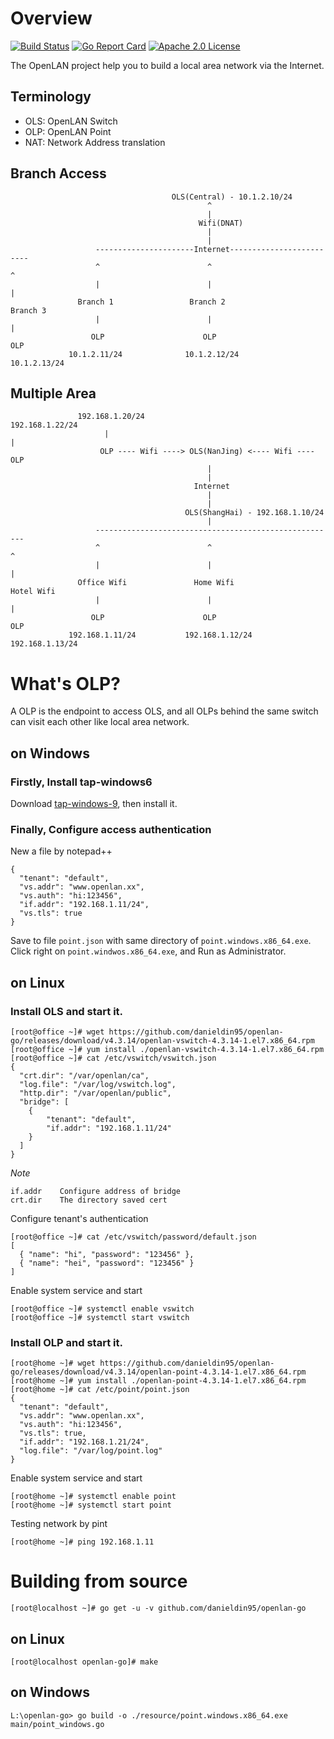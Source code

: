 # Overview 
[![Build Status](https://travis-ci.org/danieldin95/openlan-go.svg?branch=master)](https://travis-ci.org/danieldin95/openlan-go)
[![Go Report Card](https://goreportcard.com/badge/github.com/danieldin95/openlan-go)](https://goreportcard.com/report/danieldin95/openlan-go)
[![Apache 2.0 License](https://img.shields.io/badge/License-Apache%202.0-blue.svg)](LICENSE)

The OpenLAN project help you to build a local area network via the Internet.  

## Terminology

* OLS: OpenLAN Switch
* OLP: OpenLAN Point
* NAT: Network Address translation

## Branch Access

                                        OLS(Central) - 10.1.2.10/24
                                                ^
                                                |   
                                              Wifi(DNAT)
                                                |
                                                |
                       ----------------------Internet-------------------------
                       ^                        ^                           ^
                       |                        |                           |
                   Branch 1                 Branch 2                     Branch 3    
                       |                        |                           |
                      OLP                      OLP                         OLP
                 10.1.2.11/24              10.1.2.12/24                  10.1.2.13/24

## Multiple Area
                
                   192.168.1.20/24                                 192.168.1.22/24
                         |                                                 |
                        OLP ---- Wifi ----> OLS(NanJing) <---- Wifi ---- OLP
                                                |
                                                |
                                             Internet 
                                                |
                                                |
                                           OLS(ShangHai) - 192.168.1.10/24
                                                |
                       ------------------------------------------------------
                       ^                        ^                           ^
                       |                        |                           |
                   Office Wifi               Home Wifi                 Hotel Wifi     
                       |                        |                           |
                      OLP                      OLP                         OLP
                 192.168.1.11/24           192.168.1.12/24              192.168.1.13/24
                  

# What's OLP? 
A OLP is the endpoint to access OLS, and all OLPs behind the same switch can visit each other like local area network. 

## on Windows
### Firstly, Install tap-windows6

Download [tap-windows-9](https://github.com/danieldin95/openlan-go/releases/download/tap-windows-9/tap-windows-9.21.2.exe), then install it. 

### Finally, Configure access authentication

   New a file by notepad++

    {
      "tenant": "default",
      "vs.addr": "www.openlan.xx",
      "vs.auth": "hi:123456",
      "if.addr": "192.168.1.11/24",
      "vs.tls": true
    }
   
   Save to file `point.json` with same directory of  `point.windows.x86_64.exe`. Click right on `point.windwos.x86_64.exe`, and Run as Administrator.

## on Linux
### Install OLS and start it.

    [root@office ~]# wget https://github.com/danieldin95/openlan-go/releases/download/v4.3.14/openlan-vswitch-4.3.14-1.el7.x86_64.rpm
    [root@office ~]# yum install ./openlan-vswitch-4.3.14-1.el7.x86_64.rpm
    [root@office ~]# cat /etc/vswitch/vswitch.json
    {
      "crt.dir": "/var/openlan/ca",
      "log.file": "/var/log/vswitch.log",
      "http.dir": "/var/openlan/public",
      "bridge": [
        {
            "tenant": "default",
            "if.addr": "192.168.1.11/24"
        }
      ]
    }
    
  *Note*
 
    if.addr    Configure address of bridge
    crt.dir    The directory saved cert

  Configure tenant's authentication
  
    [root@office ~]# cat /etc/vswitch/password/default.json
    [
      { "name": "hi", "password": "123456" },
      { "name": "hei", "password": "123456" }
    ]
    
  Enable system service and start
    
    [root@office ~]# systemctl enable vswitch
    [root@office ~]# systemctl start vswitch


### Install OLP and start it.

    [root@home ~]# wget https://github.com/danieldin95/openlan-go/releases/download/v4.3.14/openlan-point-4.3.14-1.el7.x86_64.rpm
    [root@home ~]# yum install ./openlan-point-4.3.14-1.el7.x86_64.rpm
    [root@home ~]# cat /etc/point/point.json
    {
      "tenant": "default",
      "vs.addr": "www.openlan.xx",
      "vs.auth": "hi:123456",
      "vs.tls": true,
      "if.addr": "192.168.1.21/24",
      "log.file": "/var/log/point.log"
    }
    
  Enable system service and start
    
    [root@home ~]# systemctl enable point
    [root@home ~]# systemctl start point
    
  Testing network by pint
  
    [root@home ~]# ping 192.168.1.11

# Building from source

    [root@localhost ~]# go get -u -v github.com/danieldin95/openlan-go  

## on Linux

    [root@localhost openlan-go]# make

## on Windows
    
    L:\openlan-go> go build -o ./resource/point.windows.x86_64.exe main/point_windows.go
